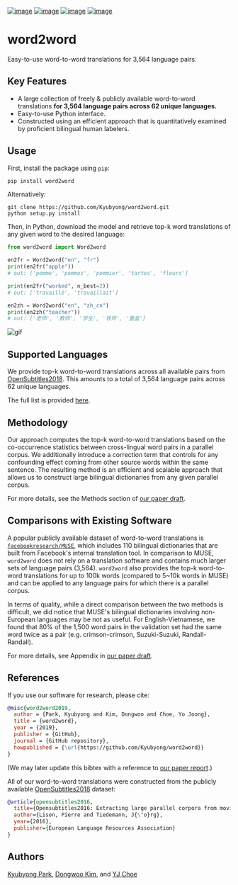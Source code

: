 [![image](https://img.shields.io/pypi/v/word2word.svg)](https://pypi.org/project/word2word/)
[![image](https://img.shields.io/pypi/l/word2word.svg)](https://pypi.org/project/word2word/)
[![image](https://img.shields.io/pypi/pyversions/word2word.svg)](https://pypi.org/project/word2word/)
[![image](https://img.shields.io/badge/Say%20Thanks-!-1EAEDB.svg)](https://saythanks.io/to/kimdwkimdw)

# word2word

Easy-to-use word-to-word translations for 3,564 language pairs.

## Key Features

* A large collection of freely & publicly available word-to-word translations 
    **for 3,564 language pairs across 62 unique languages.** 
* Easy-to-use Python interface.
* Constructed using an efficient approach that is quantitatively examined by 
    proficient bilingual human labelers.

## Usage

First, install the package using `pip`:
```bash
pip install word2word
```

Alternatively:
```
git clone https://github.com/Kyubyong/word2word.git
python setup.py install
```

Then, in Python, download the model and retrieve top-k word translations 
of any given word to the desired language:
```python
from word2word import Word2word

en2fr = Word2word("en", "fr")
print(en2fr("apple"))
# out: ['pomme', 'pommes', 'pommier', 'tartes', 'fleurs']

print(en2fr("worked", n_best=2)) 
# out: ['travaillé', 'travaillait']

en2zh = Word2word("en", "zh_cn")
print(en2zh("teacher"))
# out: ['老师', '教师', '学生', '导师', '墨盒']
```

![gif](https://raw.githubusercontent.com/Kyubyong/word2word/master/word2word.gif)

## Supported Languages

We provide top-k word-to-word translations across all available pairs 
    from [OpenSubtitles2018](http://opus.nlpl.eu/OpenSubtitles2018.php). 
This amounts to a total of 3,564 language pairs across 62 unique languages. 

The full list is provided [here](word2word/supporting_languages.txt).

## Methodology

Our approach computes the top-k word-to-word translations based on 
the co-occurrence statistics between cross-lingual word pairs in a parallel corpus.
We additionally introduce a correction term that controls for any confounding effect
coming from other source words within the same sentence.
The resulting method is an efficient and scalable approach that allows us to
construct large bilingual dictionaries from any given parallel corpus. 

For more details, see the Methods section of [our paper draft](word2word-draft.pdf).


## Comparisons with Existing Software

A popular publicly available dataset of word-to-word translations is 
[`facebookresearch/MUSE`](https://github.com/facebookresearch/MUSE), which 
includes 110 bilingual dictionaries that are built from Facebook's internal translation tool.
In comparison to MUSE, `word2word` does not rely on a translation software
and contains much larger sets of language pairs (3,564). 
`word2word` also provides the top-k word-to-word translations for up to 100k words 
(compared to 5~10k words in MUSE) and can be applied to any language pairs
for which there is a parallel corpus. 

In terms of quality, while a direct comparison between the two methods is difficult, 
we did notice that MUSE's bilingual dictionaries involving non-European languages may be not as useful. 
For English-Vietnamese, we found that 80% of the 1,500 word pairs in 
the validation set had the same word twice as a pair
(e.g. crimson-crimson, Suzuki-Suzuki, Randall-Randall). 

For more details, see Appendix in [our paper draft](word2word-draft.pdf). 


## References

If you use our software for research, please cite:
```bibtex
@misc{word2word2019,
  author = {Park, Kyubyong and Kim, Dongwoo and Choe, Yo Joong},
  title = {word2word},
  year = {2019},
  publisher = {GitHub},
  journal = {GitHub repository},
  howpublished = {\url{https://github.com/Kyubyong/word2word}}
}
```
(We may later update this bibtex with a reference to [our paper report](word2word-draft.pdf).)

All of our word-to-word translations were constructed from the publicly available
    [OpenSubtitles2018](http://opus.nlpl.eu/OpenSubtitles2018.php) dataset:
```bibtex
@article{opensubtitles2016,
  title={Opensubtitles2016: Extracting large parallel corpora from movie and tv subtitles},
  author={Lison, Pierre and Tiedemann, J{\"o}rg},
  year={2016},
  publisher={European Language Resources Association}
}
```

## Authors

[Kyubyong Park](https://github.com/Kyubyong), 
[Dongwoo Kim](https://github.com/kimdwkimdw), and 
[YJ Choe](https://github.com/yjchoe)


